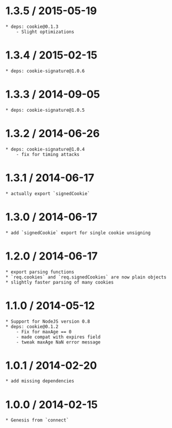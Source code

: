 1.3.5 / 2015-05-19
==================

    * deps: cookie@0.1.3
        - Slight optimizations

1.3.4 / 2015-02-15
==================

    * deps: cookie-signature@1.0.6

1.3.3 / 2014-09-05
==================

    * deps: cookie-signature@1.0.5

1.3.2 / 2014-06-26
==================

    * deps: cookie-signature@1.0.4
        - fix for timing attacks

1.3.1 / 2014-06-17
==================

    * actually export `signedCookie`

1.3.0 / 2014-06-17
==================

    * add `signedCookie` export for single cookie unsigning

1.2.0 / 2014-06-17
==================

    * export parsing functions
    * `req.cookies` and `req.signedCookies` are now plain objects
    * slightly faster parsing of many cookies

1.1.0 / 2014-05-12
==================

    * Support for NodeJS version 0.8
    * deps: cookie@0.1.2
        - Fix for maxAge == 0
        - made compat with expires field
        - tweak maxAge NaN error message

1.0.1 / 2014-02-20
==================

    * add missing dependencies

1.0.0 / 2014-02-15
==================

    * Genesis from `connect`
